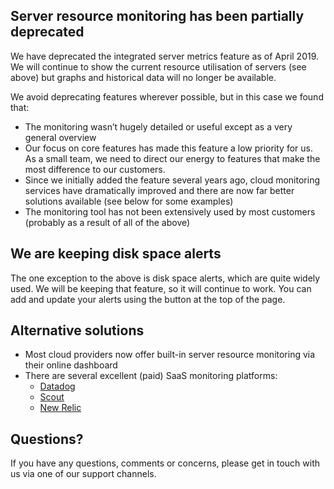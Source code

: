 
## Server resource monitoring has been partially deprecated 

We have deprecated the integrated server metrics feature as of April 2019. We will continue to show the current resource utilisation of servers (see above) but graphs and historical data will no longer be available.

We avoid deprecating features wherever possible, but in this case we found that:

* The monitoring wasn’t hugely detailed or useful except as a very general overview
* Our focus on core features has made this feature a low priority for us. As a small team, we need to direct our energy to features that make the most difference to our customers.
* Since we initially added the feature several years ago, cloud monitoring services have dramatically improved and there are now far better solutions available (see below for some examples)
* The monitoring tool has not been extensively used by most customers (probably as a result of all of the above)

## We are keeping disk space alerts

The one exception to the above is disk space alerts, which are quite widely used. We will be keeping that feature, so it will continue to work. You can add and update your alerts using the button at the top of the page.

## Alternative solutions

* Most cloud providers now offer built-in server resource monitoring via their online dashboard
* There are several excellent (paid) SaaS monitoring platforms:
  * [Datadog](https://www.datadoghq.com/)
  * [Scout](https://scoutapp.com/)
  * [New Relic](https://newrelic.com/)

## Questions?

If you have any questions, comments or concerns, please get in touch with us via one of our support channels. 